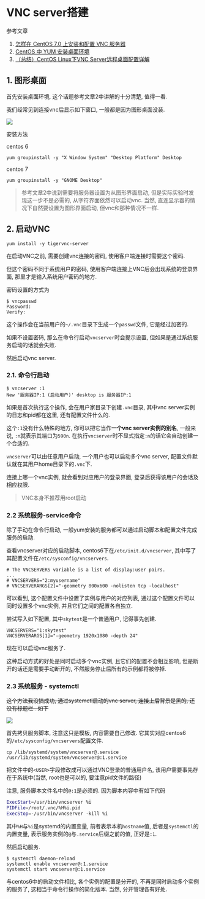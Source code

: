 # VNC server搭建

参考文章

1. [怎样在 CentOS 7.0 上安装和配置 VNC 服务器](http://www.linuxidc.com/Linux/2015-04/116725.htm)
2. [CentOS 中 YUM 安装桌面环境](http://cnzhx.net/blog/centos-yum-install-desktop/)
3. [（总结）CentOS Linux下VNC Server远程桌面配置详解](http://www.ha97.com/4634.html)

## 1. 图形桌面

首先安装桌面环境, 这个话题参考文章2中讲解的十分清楚, 值得一看.

我们经常见到连接vnc后显示如下窗口, 一般都是因为图形桌面没装.

![](https://gitee.com/generals-space/gitimg/raw/master/41e358070baf3597e9304c4ab6fc496e.png)

安装方法

centos 6

```
yum groupinstall -y "X Window System" "Desktop Platform" Desktop
```

centos 7

```
yum groupinstall -y "GNOME Desktop"
```

> 参考文章2中说到需要将服务器设置为从图形界面启动, 但是实际实验时发现这一步不是必需的, 从字符界面依然可以启动vnc. 当然, 直连显示器的情况下自然要设置为图形界面启动, 但vnc和那种情况不一样.

## 2. 启动VNC

```
yum install -y tigervnc-server
```

在启动VNC之前, 需要创建vnc连接的密码, 使用客户端连接时需要这个密码.

但这个密码不同于系统用户的密码, 使用客户端连接上VNC后会出现系统的登录界面, 那里才是输入系统用户密码的地方.

密码设置的方式为

```
$ vncpasswd
Password:
Verify:
```

这个操作会在当前用户的`~/.vnc`目录下生成一个`passwd`文件, 它是经过加密的.

如果不设置密码, 那么在命令行启动`vncserver`时会提示设置, 但如果是通过系统服务启动的话就会失败.

然后启动vnc server.

### 2.1. 命令行启动

```
$ vncserver :1
New '服务器IP:1 (启动用户)' desktop is 服务器IP:1
```

如果是首次执行这个操作, 会在用户家目录下创建`.vnc`目录, 其中vnc server实例的日志和pid都在这里, 还有配置文件什么的. 

这个`:1`没有什么特殊的地方, 你可以把它当作**一个vnc server实例的别名**, 一般来说, `:n`就表示其端口为`590n`. 在执行`vncserver`时不显式指定`:n`的话它会自动创建一个合适的.

`vncserver`可以由任意用户启动, 一个用户也可以启动多个vnc server, 配置文件默认就在其用户home目录下的`.vnc`下.

连接上哪一个vnc实例, 就会看到对应用户的登录界面, 登录后获得该用户的会话及相应权限.

> VNC本身不推荐用root启动

### 2.2 系统服务-service命令

除了手动在命令行启动, 一般yum安装的服务都可以通过启动脚本和配置文件完成服务的启动.

查看vncserver对应的启动脚本, centos6下在`/etc/init.d/vncserver`, 其中写了其配置文件在`/etc/sysconfig/vncservers`.

```
# The VNCSERVERS variable is a list of display:user pairs.
...
# VNCSERVERS="2:myusername"
# VNCSERVERARGS[2]="-geometry 800x600 -nolisten tcp -localhost"
```

可以看到, 这个配置文件中设置了实例与用户的对应列表, 通过这个配置文件可以同时设置多个vnc实例, 并且它们之间的配置各自独立.

尝试写入如下配置, 其中`skytest`是一个普通用户, 记得事先创建. 

```
VNCSERVERS="1:skytest"
VNCSERVERARGS[1]="-geometry 1920x1080 -depth 24"
```

现在可以启动vnc服务了.

这种启动方式的好处是同时启动多个vnc实例, 且它们的配置不会相互影响, 但是断开的话还是需要手动断开的, 不然服务停止后所有的示例都将被停掉.

### 2.3 系统服务 - systemctl

~~这个方法我没搞成功, 通过systemctl启动的vnc server, 连接上后背景是黑的, 还没有标题栏...如下~~

~~![](https://gitee.com/generals-space/gitimg/raw/master/fc7dba6a462af812957e9523f1b6f36b.png)~~

首先拷贝服务脚本, 注意这只是模板, 内容需要自己修改. 它其实对应centos6的`/etc/sysconfig/vncservers`配置文件.

```
cp /lib/systemd/system/vncserver@.service /usr/lib/systemd/system/vncserver@:1.service
```

把文件中的`<USER>`字段修改成可以通过VNC登录的普通用户名, 该用户需要事先存在于系统中(当然, root也是可以的, 要注意pid文件的路径)

注意, 服务脚本文件名中的`@:1`是必须的. 因为脚本内容中有如下代码

```bash
ExecStart=/usr/bin/vncserver %i
PIDFile=/root/.vnc/%H%i.pid
ExecStop=-/usr/bin/vncserver -kill %i
```

其中`%H`与`%i`是systemd的内置变量, 前者表示本机`hostname`值, 后者是`systemctl`的内置变量, 表示服务实例的`@`与`.service`后缀之前的值, 正好是`:1`.

然后启动服务.

```log
$ systemctl daemon-reload
systemctl enable vncserver@:1.service
systemctl start vncserver@:1.service
```

与centos6中的启动文件相比, 各个实例的配置是分开的, 不再是同时启动多个实例的服务了, 这相当于命令行操作的简化版本. 当然, 分开管理各有好处.
